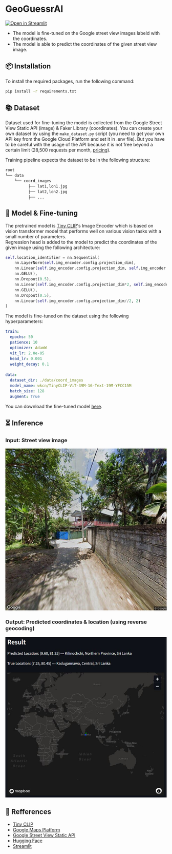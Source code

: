 # GeoGuessrAI
[![Open in Streamlit](https://static.streamlit.io/badges/streamlit_badge_black_white.svg)](https://geoguessr-ai.streamlit.app/)

- The model is fine-tuned on the Google street view images labeld with the coordinates.
- The model is able to predict the coordinates of the given street view image.

## 📦 Installation
To install the required packages, run the following command:
```bash
pip install -r requirements.txt
```

## 📚 Dataset
Dataset used for fine-tuning the model is collected from the Google Street View Static API (image) & Faker Library (coordinates).
You can create your own dataset by using the `make_dataset.py` script (you need to get your own API key from the Google Cloud Platform and set it in .env file).
But you have to be careful with the usage of the API because it is not free beyond a certain limit (28,500 requests per month, [pricing](https://mapsplatform.google.com/intl/en/pricing/)).

Training pipeline expects the dataset to be in the following structure:
```bash
root
└── data
    └── coord_images
          ├── lat1,lon1.jpg
          ├── lat2,lon2.jpg
          ├── ...
```



## 🤖 Model & Fine-tuning
The pretrained model is [Tiny CLIP](https://huggingface.co/wkcn/TinyCLIP-ViT-39M-16-Text-19M-YFCC15M)'s Image Encoder which is based on vision transformer model that performs well on various vision tasks with a small number of parameters.  
Regression head is added to the model to predict the coordinates of the given image using the following architecture:
```python
self.location_identifier = nn.Sequential(
    nn.LayerNorm(self.img_encoder.config.projection_dim),
    nn.Linear(self.img_encoder.config.projection_dim, self.img_encoder.config.projection_dim*2),
    nn.GELU(),
    nn.Dropout(0.5),
    nn.Linear(self.img_encoder.config.projection_dim*2, self.img_encoder.config.projection_dim//2),
    nn.GELU(),
    nn.Dropout(0.5),
    nn.Linear(self.img_encoder.config.projection_dim//2, 2)
)
```

The model is fine-tuned on the dataset using the following hyperparameters:
```yaml
train:
  epochs: 50
  patience: 10
  optimizer: AdamW
  vit_lr: 2.0e-05
  head_lr: 0.001
  weight_decay: 0.1

data:
  dataset_dir: ./data/coord_images
  model_name: wkcn/TinyCLIP-ViT-39M-16-Text-19M-YFCC15M
  batch_size: 128
  augment: True
```

You can download the fine-tuned model [here](https://huggingface.co/yosshstd/GeoGuessrAI).

## ⏳️ Inference

### Input: Street view image

<p align="center">
  <img src="test_data/coord_images_test/7.25202,80.45259.jpg" alt="probs">
</p>

### Output: Predicted coordinates & location (using reverse geocoding)

<p align="center">
  <img src="results.JPG" alt="probs">
</p>

## 📝 Refferences
- [Tiny CLIP](https://openaccess.thecvf.com/content/ICCV2023/html/Wu_TinyCLIP_CLIP_Distillation_via_Affinity_Mimicking_and_Weight_Inheritance_ICCV_2023_paper.html)
- [Google Maps Platform](https://mapsplatform.google.com/)
- [Google Street View Static API](https://developers.google.com/maps/documentation/streetview/overview)
- [Hugging Face](https://huggingface.co/)
- [Streamlit](https://streamlit.io/)